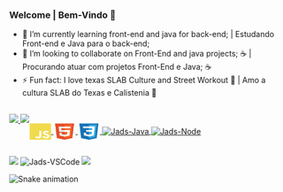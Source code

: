 ### Welcome | Bem-Vindo 👋

- 🌱 I’m currently learning front-end and java for back-end; | Estudando Front-end e Java para o back-end;
- 👯 I’m looking to collaborate on Front-End and java projects; ☕ | Procurando atuar com projetos Front-End e Java; ☕
- ⚡ Fun fact: I love texas SLAB Culture and Street Workout 💪 | Amo a cultura SLAB do Texas e Calistenia 💪

##
<div style="display: flex">
<div>
    <a href="https://github.com/jadsonneres">
    <img height="180em" src="https://github-readme-stats.vercel.app/api?username=jadsonneres&show_icons=true&theme=dracula&include_all_commits=true&count_private=true"/>
   <img height="180em" src="https://github-readme-stats.vercel.app/api/top-langs/?username=jadsonneres&layout=compact&langs_count=7&theme=dracula"/>
</div>
<div style="display: inline_block"><br>
    <img align="center" alt="Jads-Js" height="30" width="40" src="https://raw.githubusercontent.com/devicons/devicon/master/icons/javascript/javascript-plain.svg">
    <img align="center" alt="Jads-HTML" height="30" width="40" src="https://raw.githubusercontent.com/devicons/devicon/master/icons/html5/html5-original.svg">
    <img align="center" alt="Jads-CSS" height="30" width="40" src="https://raw.githubusercontent.com/devicons/devicon/master/icons/css3/css3-original.svg">
    <img align="center" alt="Jads-Java" height="30" width="40" src="https://cdn.jsdelivr.net/gh/devicons/devicon/icons/java/java-original.svg">
    <img align="center" alt="Jads-Node" height="30" width="40" src="https://cdn.jsdelivr.net/gh/devicons/devicon/icons/nodejs/nodejs-original.svg">
</div>
</div>
  
## 

<div> 
  <a href = "mailto:jadsonribeironeres@hotmail.com"><img src="https://img.shields.io/badge/Microsoft_Outlook-0078D4?style=for-the-badge&logo=microsoft-outlook&logoColor=white" target="_blank"></a>
  <img alt="Jads-VSCode" height="28" src="https://img.shields.io/badge/Made%20for-VSCode-1f425f.svg" target"_blank">
  <a href="https://www.linkedin.com/in/jadson-ribeiro-dev" target="_blank"><img src="https://img.shields.io/badge/-LinkedIn-%230077B5?style=for-the-badge&logo=linkedin&logoColor=white" target="_blank"></a> 
 
  ![Snake animation](https://github.com/jadsonneres/jadsonneres/blob/output/github-contribution-grid-snake.svg)
</div>
